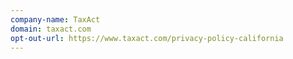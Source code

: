 ```yaml
---
company-name: TaxAct
domain: taxact.com
opt-out-url: https://www.taxact.com/privacy-policy-california
---
```





